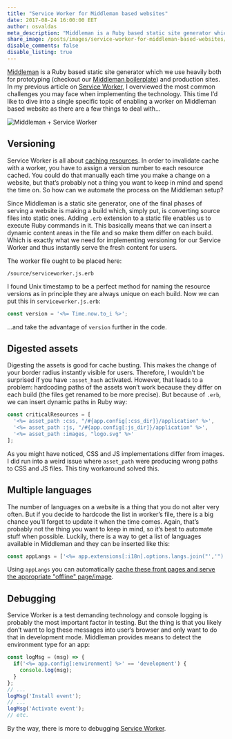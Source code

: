 ```yaml
---
title: "Service Worker for Middleman based websites"
date: 2017-08-24 16:00:00 EET
author: osvaldas
meta_description: "Middleman is a Ruby based static site generator which we use heavily both for prototyping (checkout our Middleman boilerplate) and production sites..."
share_image: /posts/images/service-worker-for-middleman-based-websites/middleman.jpg
disable_comments: false
disable_listing: true
---
```


[Middleman](https://middlemanapp.com/) is a Ruby based static site generator which we use heavily both for prototyping (checkout our [Middleman boilerplate](https://github.com/kollegorna/middleman-boilerplate)) and production sites. In my previous article on [Service Worker](/blog/2017/06/service-worker-gotchas/), I overviewed the most common challenges you may face when implementing the technology. This time I’d like to dive into a single specific topic of enabling a worker on Middleman based website as there are a few things to deal with&hellip;

![Middleman + Service Worker](/posts/images/service-worker-for-middleman-based-websites/middleman.jpg)

## Versioning

Service Worker is all about [caching resources](/blog/2017/06/service-worker-gotchas/#garbage-in-cache-is-your-problem). In order to invalidate cache with a worker, you have to assign a version number to each resource cached. You could do that manually each time you make a change on a website, but that’s probably not a thing you want to keep in mind and spend the time on. So how can we automate the process on the Middleman setup?

Since Middleman is a static site generator, one of the final phases of serving a website is making a build which, simply put, is converting source files into static ones. Adding `.erb` extension to a static file enables us to execute Ruby commands in it. This basically means that we can insert a dynamic content areas in the file and so make them differ on each build. Which is exactly what we need for implementing versioning for our Service Worker and thus instantly serve the fresh content for users.

The worker file ought to be placed here:

```
/source/serviceworker.js.erb
```

I found Unix timestamp to be a perfect method for naming the resource versions as in principle they are always unique on each build. Now we can put this in `serviceworker.js.erb`:

```javascript
const version = '<%= Time.now.to_i %>';
```

&hellip;and take the advantage of `version` further in the code.

## Digested assets

Digesting the assets is good for cache busting. This makes the change of your border radius  instantly visible for users. Therefore, I wouldn’t be surprised if you have `:asset_hash` activated. However, that leads to a problem: hardcoding paths of the assets won’t work because they differ on each build (the files get renamed to be more precise). But because of `.erb`, we can insert dynamic paths in Ruby way:

```javascript
const criticalResources = [
  '<%= asset_path :css, "/#{app.config[:css_dir]}/application" %>',
  '<%= asset_path :js, "/#{app.config[:js_dir]}/application" %>',
  '<%= asset_path :images, "logo.svg" %>'
];
```

As you might have noticed, CSS and JS implementations differ from images. I did run into a weird issue where `asset_path` were producing wrong paths to CSS and JS files. This tiny workaround solved this.

## Multiple languages

The number of languages on a website is a thing that you do not alter very often. But if you decide to hardcode the list in worker’s file, there is a big chance you’ll forget to update it when the time comes. Again, that’s probably not the thing you want to keep in mind, so it’s best to automate stuff when possible. Luckily, there is a way to get a list of languages available in Middleman and they can be inserted like this:

```javascript
const appLangs = ['<%= app.extensions[:i18n].options.langs.join("','") %>'];
```

Using `appLangs` you can automatically [cache these front pages and serve the appropriate "offline" page/image](/blog/2017/06/service-worker-gotchas/#service-worker-for-multilingual-website).

## Debugging

Service Worker is a test demanding technology and console logging is probably the most important factor in testing. But the thing is that you likely don’t want to log these messages into user’s browser and only want to do that in development mode. Middleman provides means to detect the environment type for an app:

```javascript
const logMsg = (msg) => {
  if('<%= app.config[:environment] %>' == 'development') {
    console.log(msg);
  }
};
// ...
logMsg('Install event');
// ...
logMsg('Activate event');
// etc.
```
By the way, there is more to debugging [Service Worker](/blog/2017/06/service-worker-gotchas/#debugging-service-worker).

